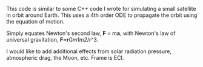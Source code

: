 This code is similar to some C++ code I wrote for simulating
a small satellite in orbit around Earth. This uses a 4th order
ODE to propagate the orbit using the equation of motion.

Simply equates Newton's second law, **F** = m**a**, with Newton's
law of universal gravitation, **F**=**r**G*m1m2*/r^3.

I would like to add additional effects from solar radiation pressure,
atmospheric drag, the Moon, etc. Frame is ECI.

